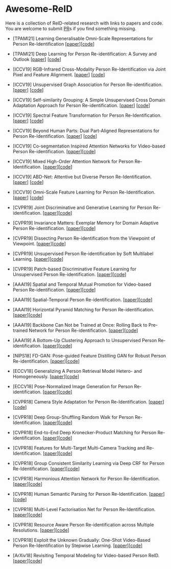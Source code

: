 # Awesome-ReID
Here is a collection of ReID-related research with links to papers and code. You are welcome to submit [PR](https://help.github.com/articles/creating-a-pull-request/)s if you find something missing.


- [TPAMI21] Learning Generalisable Omni-Scale Representations for Person Re-Identification [[paper](https://arxiv.org/abs/1910.06827)][[code](https://github.com/KaiyangZhou/deep-person-reid)]

- [TPAMI21] Deep Learning for Person Re-identification: A Survey and Outlook [[paper](https://arxiv.org/abs/2001.04193)] [[code](https://github.com/mangye16/ReID-Survey)]

- [ICCV19] RGB-Infrared Cross-Modality Person Re-Identification via Joint Pixel and Feature Alignment. [[paper](http://openaccess.thecvf.com/content_ICCV_2019/papers/Wang_RGB-Infrared_Cross-Modality_Person_Re-Identification_via_Joint_Pixel_and_Feature_Alignment_ICCV_2019_paper.pdf)] [[code](https://github.com/wangguanan/AlignGAN)]

- [ICCV19] Unsupervised Graph Association for Person Re-identification. [[paper](https://github.com/yichuan9527/Unsupervised-Graph-Association-for-Person-Re-identification)] [[code](https://github.com/yichuan9527/Unsupervised-Graph-Association-for-Person-Re-identification)]

- [ICCV19] Self-similarity Grouping: A Simple Unsupervised Cross Domain Adaptation Approach for Person Re-identification. [[paper](http://openaccess.thecvf.com/content_ICCV_2019/papers/Fu_Self-Similarity_Grouping_A_Simple_Unsupervised_Cross_Domain_Adaptation_Approach_for_ICCV_2019_paper.pdf)] [[code](https://github.com/OasisYang/SSG)]

- [ICCV19] Spectral Feature Transformation for Person Re-Identification. [[paper](http://openaccess.thecvf.com/content_ICCV_2019/papers/Luo_Spectral_Feature_Transformation_for_Person_Re-Identification_ICCV_2019_paper.pdf)] [[code](https://github.com/LuckyDC/SFT_REID)]

- [ICCV19] Beyond Human Parts: Dual Part-Aligned Representations for Person Re-Identification. [[paper](http://openaccess.thecvf.com/content_ICCV_2019/papers/Guo_Beyond_Human_Parts_Dual_Part-Aligned_Representations_for_Person_Re-Identification_ICCV_2019_paper.pdf)] [[code](https://github.com/ggjy/P2Net.pytorch)]

- [ICCV19] Co-segmentation Inspired Attention Networks for Video-based Person Re-identification. [[paper](http://openaccess.thecvf.com/content_ICCV_2019/papers/Subramaniam_Co-Segmentation_Inspired_Attention_Networks_for_Video-Based_Person_Re-Identification_ICCV_2019_paper.pdf)][[code](https://github.com/InnovArul/vidreid_cosegmentation)]

- [ICCV19] Mixed High-Order Attention Network for Person Re-Identification. [[paper](https://arxiv.org/abs/1908.05819)][[code](https://github.com/chenbinghui1/MHN)]

- [ICCV19] ABD-Net: Attentive but Diverse Person Re-Identification. [[paper](https://arxiv.org/abs/1908.01114)] [[code](https://github.com/TAMU-VITA/ABD-Net)]

- [ICCV19] Omni-Scale Feature Learning for Person Re-Identification. [[paper](https://arxiv.org/abs/1905.00953)] [[code](https://github.com/KaiyangZhou/deep-person-reid)]

- [CVPR19] Joint Discriminative and Generative Learning for Person Re-identification. [[paper](https://arxiv.org/abs/1904.07223)][[code](https://github.com/NVlabs/DG-Net)]
- [CVPR19] Invariance Matters: Exemplar Memory for Domain Adaptive Person Re-identification. [[paper](https://arxiv.org/abs/1904.01990)][[code](https://github.com/zhunzhong07/ECN)]
- [CVPR19] Dissecting Person Re-identification from the Viewpoint of Viewpoint. [[paper](https://arxiv.org/abs/1812.02162)][[code](https://github.com/sxzrt/Dissecting-Person-Re-ID-from-the-Viewpoint-of-Viewpoint)]
- [CVPR19] Unsupervised Person Re-identification by Soft Multilabel Learning. [[paper](https://arxiv.org/abs/1903.06325)][[code](https://github.com/KovenYu/MAR)]
- [CVPR19] Patch-based Discriminative Feature Learning for Unsupervised Person Re-identification. [[paper](https://kovenyu.com/publication/2019-cvpr-pedal/)][[code](https://github.com/QizeYang/PAUL)]

- [AAAI19] Spatial and Temporal Mutual Promotion for Video-based Person Re-identification. [[paper](https://arxiv.org/abs/1812.10305)][[code](https://github.com/yolomax/person-reid-lib)]

- [AAAI19] Spatial-Temporal Person Re-identification. [[paper](https://arxiv.org/abs/1812.03282)][[code](https://github.com/Wanggcong/Spatial-Temporal-Re-identification)]

- [AAAI19] Horizontal Pyramid Matching for Person Re-identification. [[paper](https://arxiv.org/abs/1804.05275)][[code](https://github.com/OasisYang/HPM)]

- [AAAI19] Backbone Can Not be Trained at Once: Rolling Back to Pre-trained Network for Person Re-identification. [[paper](https://arxiv.org/abs/1901.06140)][[code](https://github.com/youngminPIL/rollback)]

- [AAAI19] A Bottom-Up Clustering Approach to Unsupervised Person Re-identification. [[paper](https://vana77.github.io/vana77.github.io/images/AAAI19.pdf)][[code](https://github.com/vana77/Bottom-up-Clustering-Person-Re-identification)]

- [NIPS18] FD-GAN: Pose-guided Feature Distilling GAN for Robust Person Re-identification. [[paper](https://arxiv.org/abs/1810.02936)][[code](https://github.com/yxgeee/FD-GAN)]

- [ECCV18] Generalizing A Person Retrieval Model Hetero- and Homogeneously. [[paper](http://openaccess.thecvf.com/content_ECCV_2018/papers/Zhun_Zhong_Generalizing_A_Person_ECCV_2018_paper.pdf)][[code](https://github.com/zhunzhong07/HHL)]

- [ECCV18] Pose-Normalized Image Generation for Person Re-identification. [[paper](https://arxiv.org/abs/1712.02225)][[code](https://github.com/naiq/PN_GAN)]

- [CVPR18] Camera Style Adaptation for Person Re-Identification. [[paper](https://arxiv.org/abs/1711.10295)][[code](https://github.com/zhunzhong07/CamStyle)]

- [CVPR18] Deep Group-Shuffling Random Walk for Person Re-Identification. [[paper](https://arxiv.org/abs/1807.11178)][[code](https://github.com/YantaoShen/kpm_rw_person_reid)]

- [CVPR18] End-to-End Deep Kronecker-Product Matching for Person Re-identification. [[paper](https://arxiv.org/abs/1807.11182)][[code](https://github.com/YantaoShen/kpm_rw_person_reid)]

- [CVPR18] Features for Multi-Target Multi-Camera Tracking and Re-Identification. [[paper](https://arxiv.org/abs/1803.10859)][[code](https://github.com/ergysr/DeepCC)]

- [CVPR18] Group Consistent Similarity Learning via Deep CRF for Person Re-Identification. [[paper](http://openaccess.thecvf.com/content_cvpr_2018/papers/Chen_Group_Consistent_Similarity_CVPR_2018_paper.pdf)][[code](https://github.com/dapengchen123/crf_affinity)]

- [CVPR18] Harmonious Attention Network for Person Re-Identification. [[paper](https://arxiv.org/abs/1802.08122)][[code](https://github.com/KaiyangZhou/deep-person-reid)]

- [CVPR18] Human Semantic Parsing for Person Re-Identification. [[paper](https://arxiv.org/abs/1804.00216)][[code](https://github.com/emrahbasaran/SPReID)]

- [CVPR18] Multi-Level Factorisation Net for Person Re-Identification. [[paper](https://arxiv.org/abs/1803.09132)][[code](https://github.com/KaiyangZhou/deep-person-reid)]

- [CVPR18] Resource Aware Person Re-identification across Multiple Resolutions. [[paper](https://arxiv.org/abs/1805.08805)][[code](https://github.com/mileyan/DARENet)]

- [CVPR18] Exploit the Unknown Gradually: One-Shot Video-Based Person Re-Identification by Stepwise Learning. [[paper](https://yu-wu.net/pdf/CVPR2018_Exploit-Unknown-Gradually.pdf)][[code](https://github.com/Yu-Wu/Exploit-Unknown-Gradually)]

- [ArXiv18] Revisiting Temporal Modeling for Video-based Person ReID. [[paper](https://arxiv.org/abs/1805.02104)][[code](https://github.com/jiyanggao/Video-Person-ReID)]
